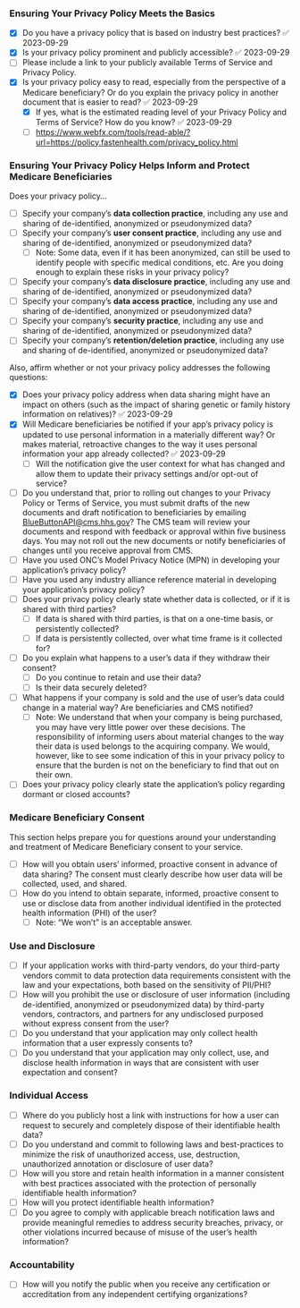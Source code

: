 
### Ensuring Your Privacy Policy Meets the Basics

- [x] Do you have a privacy policy that is based on industry best practices? ✅ 2023-09-29
- [x] Is your privacy policy prominent and publicly accessible? ✅ 2023-09-29
- [ ] Please include a link to your publicly available Terms of Service and Privacy Policy.
- [x] Is your privacy policy easy to read, especially from the perspective of a Medicare beneficiary? Or do you explain the privacy policy in another document that is easier to read? ✅ 2023-09-29
    - [x] If yes, what is the estimated reading level of your Privacy Policy and Terms of Service? How do you know? ✅ 2023-09-29
    - [ ] https://www.webfx.com/tools/read-able/?url=https://policy.fastenhealth.com/privacy_policy.html

### Ensuring Your Privacy Policy Helps Inform and Protect Medicare Beneficiaries

Does your privacy policy…

- [ ] Specify your company’s **data collection practice**, including any use and sharing of de-identified, anonymized or pseudonymized data?
- [ ] Specify your company’s **user consent practice**, including any use and sharing of de-identified, anonymized or pseudonymized data?
    - [ ] Note: Some data, even if it has been anonymized, can still be used to identify people with specific medical conditions, etc. Are you doing enough to explain these risks in your privacy policy?
- [ ] Specify your company’s **data disclosure practice**, including any use and sharing of de-identified, anonymized or pseudonymized data?
- [ ] Specify your company’s **data access practice**, including any use and sharing of de-identified, anonymized or pseudonymized data?
- [ ] Specify your company’s **security practice**, including any use and sharing of de-identified, anonymized or pseudonymized data?
- [ ] Specify your company’s **retention/deletion practice**, including any use and sharing of de-identified, anonymized or pseudonymized data?

Also, affirm whether or not your privacy policy addresses the following questions:

- [x] Does your privacy policy address when data sharing might have an impact on others (such as the impact of sharing genetic or family history information on relatives)? ✅ 2023-09-29
- [x] Will Medicare beneficiaries be notified if your app’s privacy policy is updated to use personal information in a materially different way? Or makes material, retroactive changes to the way it uses personal information your app already collected? ✅ 2023-09-29
    - [ ] Will the notification give the user context for what has changed and allow them to update their privacy settings and/or opt-out of service?
- [ ] Do you understand that, prior to rolling out changes to your Privacy Policy or Terms of Service, you must submit drafts of the new documents and draft notification to beneficiaries by emailing [BlueButtonAPI@cms.hhs.gov](mailto:BlueButtonAPI@cms.hhs.gov)? The CMS team will review your documents and respond with feedback or approval within five business days. You may not roll out the new documents or notify beneficiaries of changes until you receive approval from CMS.
- [ ] Have you used ONC’s Model Privacy Notice (MPN) in developing your application’s privacy policy?
- [ ] Have you used any industry alliance reference material in developing your application’s privacy policy?
- [ ] Does your privacy policy clearly state whether data is collected, or if it is shared with third parties?
    - [ ] If data is shared with third parties, is that on a one-time basis, or persistently collected?
    - [ ] If data is persistently collected, over what time frame is it collected for?
- [ ] Do you explain what happens to a user’s data if they withdraw their consent?
    - [ ] Do you continue to retain and use their data?
    - [ ] Is their data securely deleted?
- [ ] What happens if your company is sold and the use of user’s data could change in a material way? Are beneficiaries and CMS notified?
    - [ ] Note: We understand that when your company is being purchased, you may have very little power over these decisions. The responsibility of informing users about material changes to the way their data is used belongs to the acquiring company. We would, however, like to see some indication of this in your privacy policy to ensure that the burden is not on the beneficiary to find that out on their own.
- [ ] Does your privacy policy clearly state the application’s policy regarding dormant or closed accounts?

### Medicare Beneficiary Consent

This section helps prepare you for questions around your understanding and treatment of Medicare Beneficiary consent to your service.

- [ ] How will you obtain users’ informed, proactive consent in advance of data sharing? The consent must clearly describe how user data will be collected, used, and shared.
- [ ] How do you intend to obtain separate, informed, proactive consent to use or disclose data from another individual identified in the protected health information (PHI) of the user?
    - [ ] Note: “We won’t” is an acceptable answer.

### Use and Disclosure

- [ ] If your application works with third-party vendors, do your third-party vendors commit to data protection data requirements consistent with the law and your expectations, both based on the sensitivity of PII/PHI?
- [ ] How will you prohibit the use or disclosure of user information (including de-identified, anonymized or pseudonymized data) by third-party vendors, contractors, and partners for any undisclosed purposed without express consent from the user?
- [ ] Do you understand that your application may only collect health information that a user expressly consents to?
- [ ] Do you understand that your application may only collect, use, and disclose health information in ways that are consistent with user expectation and consent?

### Individual Access

- [ ] Where do you publicly host a link with instructions for how a user can request to securely and completely dispose of their identifiable health data?
- [ ] Do you understand and commit to following laws and best-practices to minimize the risk of unauthorized access, use, destruction, unauthorized annotation or disclosure of user data?
- [ ] How will you store and retain health information in a manner consistent with best practices associated with the protection of personally identifiable health information?
- [ ] How will you protect identifiable health information?
- [ ] Do you agree to comply with applicable breach notification laws and provide meaningful remedies to address security breaches, privacy, or other violations incurred because of misuse of the user’s health information?

### Accountability

- [ ] How will you notify the public when you receive any certification or accreditation from any independent certifying organizations?